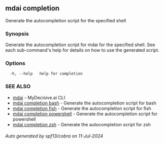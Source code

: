 ## mdai completion

Generate the autocompletion script for the specified shell

### Synopsis

Generate the autocompletion script for mdai for the specified shell.
See each sub-command's help for details on how to use the generated script.


### Options

```
  -h, --help   help for completion
```

### SEE ALSO

* [mdai](mdai.md)	 - MyDecisive.ai CLI
* [mdai completion bash](mdai_completion_bash.md)	 - Generate the autocompletion script for bash
* [mdai completion fish](mdai_completion_fish.md)	 - Generate the autocompletion script for fish
* [mdai completion powershell](mdai_completion_powershell.md)	 - Generate the autocompletion script for powershell
* [mdai completion zsh](mdai_completion_zsh.md)	 - Generate the autocompletion script for zsh

###### Auto generated by spf13/cobra on 11-Jul-2024
